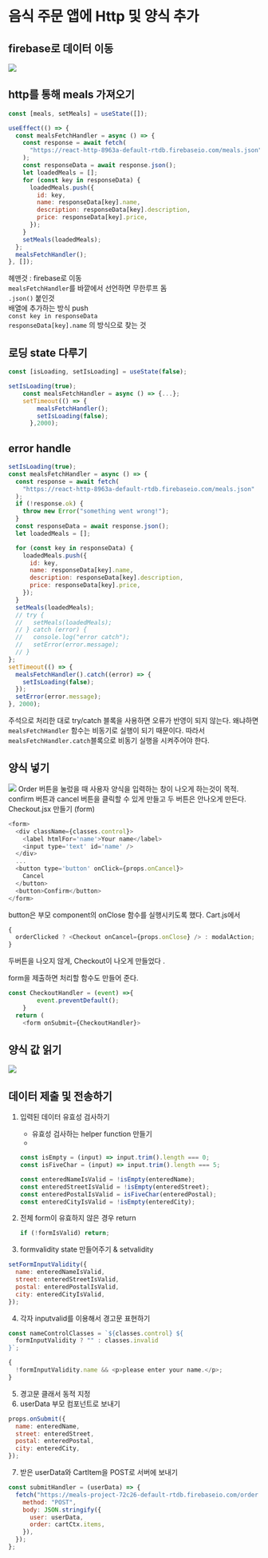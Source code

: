 # 음식 주문 앱에 Http 및 양식 추가

## firebase로 데이터 이동

![](images/2022-06-05-15-38-02.png)

## http를 통해 meals 가져오기

```javascript
const [meals, setMeals] = useState([]);

useEffect(() => {
  const mealsFetchHandler = async () => {
    const response = await fetch(
      "https://react-http-8963a-default-rtdb.firebaseio.com/meals.json"
    );
    const responseData = await response.json();
    let loadedMeals = [];
    for (const key in responseData) {
      loadedMeals.push({
        id: key,
        name: responseData[key].name,
        description: responseData[key].description,
        price: responseData[key].price,
      });
    }
    setMeals(loadedMeals);
  };
  mealsFetchHandler();
}, []);
```

헤맨것 : firebase로 이동  
`mealsFetchHandler`를 바깥에서 선언하면 무한루프 돔  
`.json()` 붙인것  
배열에 추가하는 방식 push  
`const key in responseData`  
`responseData[key].name` 의 방식으로 찾는 것

## 로딩 state 다루기

```javascript
const [isLoading, setIsLoading] = useState(false);
```

```javascript
setIsLoading(true);
    const mealsFetchHandler = async () => {...};
    setTimeout(() => {
        mealsFetchHandler();
        setIsLoading(false);
      },2000);
```

## error handle

```javascript
setIsLoading(true);
const mealsFetchHandler = async () => {
  const response = await fetch(
    "https://react-http-8963a-default-rtdb.firebaseio.com/meals.json"
  );
  if (!response.ok) {
    throw new Error("something went wrong!");
  }
  const responseData = await response.json();
  let loadedMeals = [];

  for (const key in responseData) {
    loadedMeals.push({
      id: key,
      name: responseData[key].name,
      description: responseData[key].description,
      price: responseData[key].price,
    });
  }
  setMeals(loadedMeals);
  // try {
  //   setMeals(loadedMeals);
  // } catch (error) {
  //   console.log("error catch");
  //   setError(error.message);
  // }
};
setTimeout(() => {
  mealsFetchHandler().catch((error) => {
    setIsLoading(false);
  });
  setError(error.message);
}, 2000);
```

주석으로 처리한 대로 try/catch 블록을 사용하면 오류가 반영이 되지 않는다.
왜냐하면 `mealsFetchHandler` 함수는 비동기로 실행이 되기 때문이다.
따라서 `mealsFetchHandler.catch`블록으로 비동기 실행을 시켜주어야 한다.

## 양식 넣기

![](images/2022-06-05-16-23-15.png)
Order 버튼을 눌렀을 때 사용자 양식을 입력하는 창이 나오게 하는것이 목적.
confirm 버튼과 cancel 버튼을 클릭할 수 있게 만들고 두 버튼은 안나오게 만든다.
Checkout.jsx 만들기 (form)

```javascript
<form>
  <div className={classes.control}>
    <label htmlFor='name'>Your name</label>
    <input type='text' id='name' />
  </div>
  ...
  <button type='button' onClick={props.onCancel}>
    Cancel
  </button>
  <button>Confirm</button>
</form>
```

button은 부모 component의 onClose 함수를 실행시키도록 했다.
Cart.js에서

```javascript
{
  orderClicked ? <Checkout onCancel={props.onClose} /> : modalAction;
}
```

두버튼을 나오지 않게, Checkout이 나오게 만들었다 .

form을 제출하면 처리할 함수도 만들어 준다.

```javascript
const CheckoutHandler = (event) =>{
        event.preventDefault();
    }
  return (
    <form onSubmit={CheckoutHandler}>
```

## 양식 값 읽기

![](images/2022-06-06-02-38-56.png)

## 데이터 제출 및 전송하기

1. 입력된 데이터 유효성 검사하기

   - 유효성 검사하는 helper function 만들기
   -

   ```javascript
   const isEmpty = (input) => input.trim().length === 0;
   const isFiveChar = (input) => input.trim().length === 5;

   const enteredNameIsValid = !isEmpty(enteredName);
   const enteredStreetIsValid = !isEmpty(enteredStreet);
   const enteredPostalIsValid = isFiveChar(enteredPostal);
   const enteredCityIsValid = !isEmpty(enteredCity);
   ```

2. 전체 form이 유효하지 않은 경우 return
   ```javascript
   if (!formIsValid) return;
   ```
3. formvalidity state 만들어주기 & setvalidity

```javascript
setFormInputValidity({
  name: enteredNameIsValid,
  street: enteredStreetIsValid,
  postal: enteredPostalIsValid,
  city: enteredCityIsValid,
});
```

4. 각자 inputvalid를 이용해서 경고문 표현하기

```javascript
const nameControlClasses = `${classes.control} ${
  formInputValidity ? "" : classes.invalid
}`;

{
  !formInputValidity.name && <p>please enter your name.</p>;
}
```

5. 경고문 클래서 동적 지정
6. userData 부모 컴포넌트로 보내기

```javascript
props.onSubmit({
  name: enteredName,
  street: enteredStreet,
  postal: enteredPostal,
  city: enteredCity,
});
```

7. 받은 userData와 CartItem을 POST로 서버에 보내기

```javascript
const submitHandler = (userData) => {
  fetch("https://meals-project-72c26-default-rtdb.firebaseio.com/order.json", {
    method: "POST",
    body: JSON.stringify({
      user: userData,
      order: cartCtx.items,
    }),
  });
};
```
